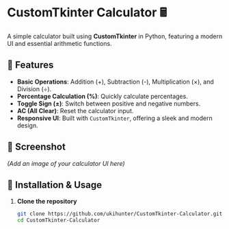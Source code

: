 # CustomTkinter Calculator 🖩  

A simple calculator built using **CustomTkinter** in Python, featuring a modern UI and essential arithmetic functions.  

## 🚀 Features  
- **Basic Operations**: Addition (+), Subtraction (-), Multiplication (×), and Division (÷).  
- **Percentage Calculation (%)**: Quickly calculate percentages.  
- **Toggle Sign (±)**: Switch between positive and negative numbers.  
- **AC (All Clear)**: Reset the calculator input.  
- **Responsive UI**: Built with `CustomTkinter`, offering a sleek and modern design.  

## 📸 Screenshot  
_(Add an image of your calculator UI here)_  

## 🔧 Installation & Usage  
1. **Clone the repository**  
   ```sh
   git clone https://github.com/ukihunter/CustomTkinter-Calculator.git
   cd CustomTkinter-Calculator

